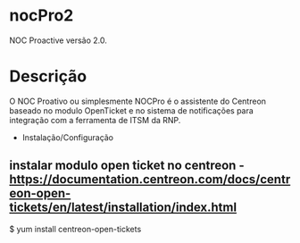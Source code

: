 # nocPro2
 NOC Proactive versão 2.0.
# Descrição
 O NOC Proativo ou simplesmente NOCPro é o assistente do Centreon baseado no modulo OpenTicket e no sistema de notificações para integração com a ferramenta de ITSM da RNP.
- Instalação/Configuração
## instalar modulo open ticket no centreon - https://documentation.centreon.com/docs/centreon-open-tickets/en/latest/installation/index.html
$ yum install centreon-open-tickets

